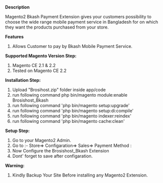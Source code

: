 <b>Description</b>

Magento2 Bkash Payment Extension gives your customers possibility to choose the wide range mobile payment  service in Bangladesh for on which they want the products purchased from your store. 

<b>Features</b>

1. Allows Customer to pay by Bkash Mobile Payment Service.

<b>Supported Magento Version Step:</b>
1. Magento CE 2.1 & 2.2
2. Tested on Magento CE 2.2

<b>Installation Step:</b>

1. Upload "Brosihost.zip" folder inside app/code
2. run following command  php bin/magento module:enable Brosishost_Bkash
3. run following command 'php bin/magento setup:upgrade'
4. run following command 'php bin/magento setup:di:compile'
5. run following command 'php bin/magento indexer:reindex'
6. run following command 'php bin/magento cache:clean'

<b>Setup Step:</b>

1. Go to your Magento2 Admin.
2. Go to :-  Store=> Configaration=> Sales=> Payment Method :
3. Now Configure the Brosishost_Bkash Extension 
4. Dont' forget to save after configaration.

<b>Warning:</b>

1. Kindly Backup Your Site Before installing any Magento2 Extension. 
